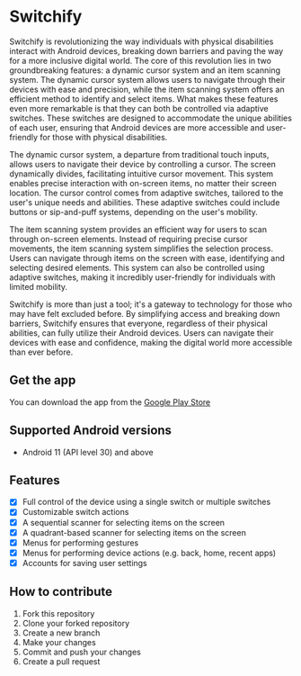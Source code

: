 # Switchify
Switchify is revolutionizing the way individuals with physical disabilities interact with Android devices, breaking down barriers and paving the way for a more inclusive digital world. The core of this revolution lies in two groundbreaking features: a dynamic cursor system and an item scanning system. The dynamic cursor system allows users to navigate through their devices with ease and precision, while the item scanning system offers an efficient method to identify and select items. What makes these features even more remarkable is that they can both be controlled via adaptive switches. These switches are designed to accommodate the unique abilities of each user, ensuring that Android devices are more accessible and user-friendly for those with physical disabilities.

The dynamic cursor system, a departure from traditional touch inputs, allows users to navigate their device by controlling a cursor. The screen dynamically divides, facilitating intuitive cursor movement. This system enables precise interaction with on-screen items, no matter their screen location. The cursor control comes from adaptive switches, tailored to the user's unique needs and abilities. These adaptive switches could include buttons or sip-and-puff systems, depending on the user's mobility.

The item scanning system provides an efficient way for users to scan through on-screen elements. Instead of requiring precise cursor movements, the item scanning system simplifies the selection process. Users can navigate through items on the screen with ease, identifying and selecting desired elements. This system can also be controlled using adaptive switches, making it incredibly user-friendly for individuals with limited mobility.

Switchify is more than just a tool; it's a gateway to technology for those who may have felt excluded before. By simplifying access and breaking down barriers, Switchify ensures that everyone, regardless of their physical abilities, can fully utilize their Android devices. Users can navigate their devices with ease and confidence, making the digital world more accessible than ever before.



## Get the app
You can download the app from the [Google Play Store](https://play.google.com/store/apps/details?id=com.enaboapps.switchify)

## Supported Android versions
- Android 11 (API level 30) and above

## Features
- [x] Full control of the device using a single switch or multiple switches
- [x] Customizable switch actions
- [x] A sequential scanner for selecting items on the screen
- [x] A quadrant-based scanner for selecting items on the screen
- [x] Menus for performing gestures
- [x] Menus for performing device actions (e.g. back, home, recent apps)
- [x] Accounts for saving user settings

## How to contribute
1. Fork this repository
2. Clone your forked repository
3. Create a new branch
4. Make your changes
5. Commit and push your changes
6. Create a pull request